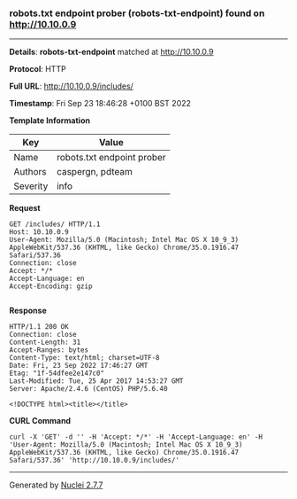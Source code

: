 ### robots.txt endpoint prober (robots-txt-endpoint) found on http://10.10.0.9
---
**Details**: **robots-txt-endpoint**  matched at http://10.10.0.9

**Protocol**: HTTP

**Full URL**: http://10.10.0.9/includes/

**Timestamp**: Fri Sep 23 18:46:28 +0100 BST 2022

**Template Information**

| Key | Value |
|---|---|
| Name | robots.txt endpoint prober |
| Authors | caspergn, pdteam |
| Severity | info |

**Request**
```http
GET /includes/ HTTP/1.1
Host: 10.10.0.9
User-Agent: Mozilla/5.0 (Macintosh; Intel Mac OS X 10_9_3) AppleWebKit/537.36 (KHTML, like Gecko) Chrome/35.0.1916.47 Safari/537.36
Connection: close
Accept: */*
Accept-Language: en
Accept-Encoding: gzip


```

**Response**
```http
HTTP/1.1 200 OK
Connection: close
Content-Length: 31
Accept-Ranges: bytes
Content-Type: text/html; charset=UTF-8
Date: Fri, 23 Sep 2022 17:46:27 GMT
Etag: "1f-54dfee2e147c0"
Last-Modified: Tue, 25 Apr 2017 14:53:27 GMT
Server: Apache/2.4.6 (CentOS) PHP/5.6.40

<!DOCTYPE html><title></title>

```


**CURL Command**
```
curl -X 'GET' -d '' -H 'Accept: */*' -H 'Accept-Language: en' -H 'User-Agent: Mozilla/5.0 (Macintosh; Intel Mac OS X 10_9_3) AppleWebKit/537.36 (KHTML, like Gecko) Chrome/35.0.1916.47 Safari/537.36' 'http://10.10.0.9/includes/'
```
---
Generated by [Nuclei 2.7.7](https://github.com/projectdiscovery/nuclei)